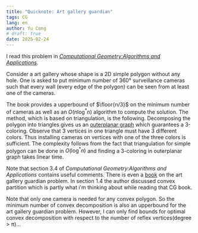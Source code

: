 ```yaml
---
title: "Quicknote: Art gallery guardian"
tags: CG
lang: en
author: Yu Cong
# draft: true
date: 2025-02-24
---
```


I read this problem in [*Computational Geometry:Algorithms and Applications*](https://link.springer.com/book/10.1007/978-3-540-77974-2). 

Consider a art gallery whose shape is a 2D simple polygon without any hole. One is asked to put minimum number of 360° surveillance cameras such that every wall (every edge of the polygon) can be seen from at least one of the cameras.

The book provides a upperbound of $\floor{n/3}$ on the minimum number of cameras as well as an $O(n\log^* n)$ algorithm to compute the solution. The method, which is based on triangulation, is the following. Decomposing the polygon into triangles gives us an [outerplanar graph](https://en.wikipedia.org/wiki/Outerplanar_graph) which guarantees a 3-coloring. Observe that 3 vertices in one triangle must have 3 different colors. Thus installing cameras on vertices with one of the three colors is sufficient. The complexity follows from the fact that triangulation for simple polygon can be done in $O(\log^* n)$ and finding a 3-coloring in outerplanar graph takes linear time.

Note that section 3.4 of *Computational Geometry:Algorithms and Applications* contains useful comments. There is even a [book](https://www.science.smith.edu/~jorourke/books/ArtGalleryTheorems/Art_Gallery_Full_Book.pdf) on the art gallery guardian problem. In section 1.4 the author discussed convex partition which is partly what i'm thinking about while reading that CG book.

Note that only one camera is needed for any convex polygon. So the minimum number of convex decomposition is also an upperbound for the art gallery guardian problem. However, I can only find bounds for optimal convex decomposition with respect to the number of reflex vertices(degree > π)...